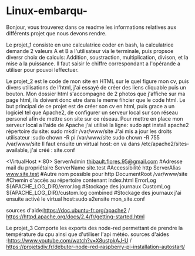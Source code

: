 # Linux-embarqu-

Bonjour, vous trouverez dans ce readme les informations relatives aux différents projet que nous devons rendre.

Le projet_1 consiste en une calculatrice coder en bash, la calculatrice demande 2 valeurs A et B a l'utilisateur via le terminale, puis propsoe diversr choix de calculs: Addition, soustraction, multiplication, divison, et la mise a la puissance. Il faut saisir le chiffre correspondant a l'opérande a utiliser pour pouvoi leffectuer.




Le projet_2 est le code de mon site en HTML sur le quel figure mon cv, puis divers utilisations de l'html, j'ai essayé de créer des liens cliquable puis un bouton. Mon dossier html s'accompagne de 2 photos que j'affiche sur ma page html, ils doivent donc etre dans le meme fihcier que le code html.
Le but principal de ce projet est de créer son cv en html, puis grace a un logiciel tel que Apache2, de configurer un serveur local sur son réseau personel afin de mettre son site sur ce réseau.
Pour mettre en place mon serveur local a l'aide de Apache j'ai utilisé la ligne: sudo apt install apache2
répertoire du site: sudo mkdir /var/www/site
J'ai mis a jour les droits utilisateur :sudo chown -R pi /var/www/site
											                  sudo chown -R 755 /var/www/site
Il faut ensuite un virtual host: on va dans /etc/apache2/sites-available, j'ai créé : site.conf

<VirtualHost *:80>
		ServerAdmin thibault.flores.95@gmail.com				  #Adresse mail du propriétaire
		ServerName site.test				                      #Accessibilité http
		ServerAlias www.site.test				                  #Autre nom possible pour http
		DocumentRoot /var/www/site			                	#Chemin d'accès au répertoire contenant index.html
		ErrorLog ${APACHE_LOG_DIR}/error.log			        #Stockage des journaux
		CustomLog ${APACHE_LOG_DIR}/custom.log combined		#Stockage des journaux
	</VirtualHost>
j'ai ensuite activé le virtual host:sudo a2ensite mon_site.conf

sources d'aide:https://doc.ubuntu-fr.org/apache2 / https://httpd.apache.org/docs/2.4/fr/getting-started.html




Le projet_3 Comporte les exports des node-red permettant de prendre la température du cpu ainsi que d'utiliser l'api météo. 
sources d'aides :https://www.youtube.com/watch?v=X8ustpkAJ-U / https://projetsdiy.fr/debuter-node-red-raspberry-pi-installation-autostart/
